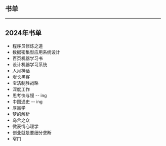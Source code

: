 ## 书单

---

## 2024年书单
- 程序员修炼之道
- 数据密集型应用系统设计
- 百页机器学习书
- 设计机器学习系统
- 人月神话
- 增长黑客
- 宝洁制胜战略
- 深度工作
- 思考快与慢  -- ing
- 中国通史    -- ing
- 厚黑学
- 梦的解析
- 乌合之众
- 微表情心理学
- 创业就是要细分垄断
- 窄门